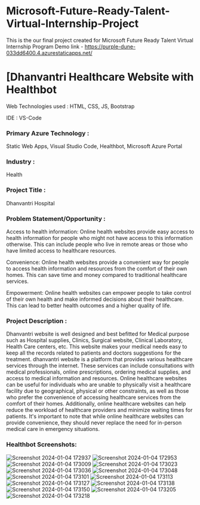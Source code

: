 # Microsoft-Future-Ready-Talent-Virtual-Internship-Project

This is the our final project created for Microsoft Future Ready Talent Virtual Internship Program
Demo link - https://purple-dune-033dd6400.4.azurestaticapps.net/

# [Dhanvantri Healthcare Website with Healthbot

Web Technologies used : HTML, CSS, JS, Bootstrap

IDE : VS-Code

### Primary Azure Technology :
Static Web Apps, Visual Studio Code, Healthbot, Microsoft Azure Portal

### Industry :
Health

### Project Title :
Dhanvantri Hospital

### Problem Statement/Opportunity :
Access to health information: Online health websites provide easy access to health information for people who might not have access to this information otherwise. This can include people who live in remote areas or those who have limited access to healthcare resources.

Convenience: Online health websites provide a convenient way for people to access health information and resources from the comfort of their own homes. This can save time and money compared to traditional healthcare services.

Empowerment: Online health websites can empower people to take control of their own health and make informed decisions about their healthcare. This can lead to better health outcomes and a higher quality of life.

### Project Description :
Dhanvantri website is well designed and best befitted for Medical purpose such as Hospital supplies, Clinics, Surgical website, Clinical Laboratory, Health Care centers, etc.
This website makes your medical needs easy to keep all the records related to patients and doctors suggestions for the treatment.
dhanvantri website is a platform that provides various healthcare services through the internet. These services can include consultations with medical professionals, online prescriptions, ordering medical supplies, and access to medical information and resources. Online healthcare websites can be useful for individuals who are unable to physically visit a healthcare facility due to geographical, physical or other constraints, as well as those who prefer the convenience of accessing healthcare services from the comfort of their homes. Additionally, online healthcare websites can help reduce the workload of healthcare providers and minimize waiting times for patients. It's important to note that while online healthcare websites can provide convenience, they should never replace the need for in-person medical care in emergency situations.




### Healthbot Screenshots:
![Screenshot 2024-01-04 172937](https://github.com/athrvadeshmukh/Microsoft-Future-Ready-Talent-Internship-Project/assets/112002659/df47b580-0151-4ef6-94e5-55807b2aa38a)
![Screenshot 2024-01-04 172953](https://github.com/athrvadeshmukh/Microsoft-Future-Ready-Talent-Internship-Project/assets/112002659/6f817a5f-fa72-4fab-8583-36d9cf3a99cb)
![Screenshot 2024-01-04 173009](https://github.com/athrvadeshmukh/Microsoft-Future-Ready-Talent-Internship-Project/assets/112002659/7cc61197-a1f2-40ec-9509-1a2f20179486)
![Screenshot 2024-01-04 173023](https://github.com/athrvadeshmukh/Microsoft-Future-Ready-Talent-Internship-Project/assets/112002659/63bcc6ba-03fe-4563-8bd1-8dcc65dd4648)
![Screenshot 2024-01-04 173036](https://github.com/athrvadeshmukh/Microsoft-Future-Ready-Talent-Internship-Project/assets/112002659/5a84ecef-aff4-4477-87ab-d973bc6e7e9b)
![Screenshot 2024-01-04 173048](https://github.com/athrvadeshmukh/Microsoft-Future-Ready-Talent-Internship-Project/assets/112002659/51256ef3-fb3f-4fb2-8cb7-cf8332c02e9c)
![Screenshot 2024-01-04 173101](https://github.com/athrvadeshmukh/Microsoft-Future-Ready-Talent-Internship-Project/assets/112002659/7bc54cb2-fd84-4a02-8aa3-28a7a52ee903)
![Screenshot 2024-01-04 173113](https://github.com/athrvadeshmukh/Microsoft-Future-Ready-Talent-Internship-Project/assets/112002659/53c22dff-c062-4bfd-9384-7ec6ba9d054e)
![Screenshot 2024-01-04 173127](https://github.com/athrvadeshmukh/Microsoft-Future-Ready-Talent-Internship-Project/assets/112002659/0bb49add-c558-4eea-ad77-5219379b3357)
![Screenshot 2024-01-04 173138](https://github.com/athrvadeshmukh/Microsoft-Future-Ready-Talent-Internship-Project/assets/112002659/17ecc68b-6e8a-4020-8e74-dccb9d350dd3)
![Screenshot 2024-01-04 173150](https://github.com/athrvadeshmukh/Microsoft-Future-Ready-Talent-Internship-Project/assets/112002659/786388a5-5777-4219-8c7a-fbde737467b3)
![Screenshot 2024-01-04 173205](https://github.com/athrvadeshmukh/Microsoft-Future-Ready-Talent-Internship-Project/assets/112002659/f1b3b704-612a-4e4e-8534-91d30480d044)
![Screenshot 2024-01-04 173218](https://github.com/athrvadeshmukh/Microsoft-Future-Ready-Talent-Internship-Project/assets/112002659/91144a02-8b61-4ffb-9ab6-2655742707fe)






